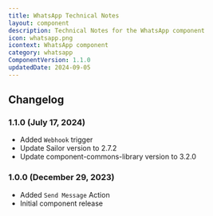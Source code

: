 ```yaml
---
title: WhatsApp Technical Notes
layout: component
description: Technical Notes for the WhatsApp component
icon: whatsapp.png
icontext: WhatsApp component
category: whatsapp
ComponentVersion: 1.1.0
updatedDate: 2024-09-05
---
```


## Changelog

### 1.1.0 (July 17, 2024)
* Added `Webhook` trigger
* Update Sailor version to 2.7.2
* Update component-commons-library version to 3.2.0

### 1.0.0 (December 29, 2023)

- Added `Send Message` Action
- Initial component release
